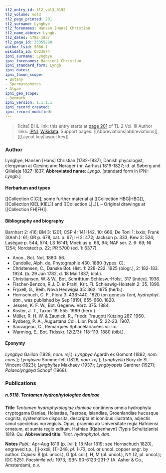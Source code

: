 ```yaml
---
tl2_entry_id: tl2_vol3_0192
tl2_volume: vol3
tl2_page_printed: 201
tl2_surname: Lyngbye
tl2_forenames: Hansen [Hans] Christian
tl2_name_abbrev: Lyngb.
tl2_dates: 1782-1837
tl2_page_id: 33355288
author_lsid: 5866-1
wikidata_id: Q323574
ipni_surname: Lyngbye
ipni_forenames: Hans(en) Christian
ipni_standard_form: Lyngb.
ipni_dates: 
ipni_taxon_scope: 
- Botany
- Spermatophytes
- Algae
ipni_geo_scope: 
- Denmark
ipni_version: 1.1.1.1
ipni_record_created: 
ipni_record_modified:
---
```


> [!cite] BHL link: this entry starts at [page 201](https://www.biodiversitylibrary.org/page/33355288) of TL-2 Vol. III
> Author links: [IPNI](https://www.ipni.org/a/5866-1), [Wikidata](https://www.wikidata.org/wiki/Q323574). Support pages: [[Abbreviations|abbreviations]], [[Layout key|layout key]]

### Author

Lyngbye, Hansen \[Hans\] Christian (1782-1837), Danish phycologist, clergyman at Gjesing and Nørager (nr. Aarhus) 1819-1827; id. at Søberg and Gilleleje 1827-1837. 
**Abbreviated name**: *Lyngb.* \[standard form in IPNI: *Lyngb.*\]

#### Herbarium and types

[[Collection C|C]]; some further material at [[Collection HBG|HBG]], [[Collection KIEL|KIEL]] and [[Collection L|L]]. – Original drawings at [[Collection FH|FH]].

#### Bibliography and biography

Barnhart 2: 416; BM 3: 1201; CSP 4: 141-142, 10: 666; De Toni 1: lxxix; Frank 3(Anh.): 61; GR p. 678, cat. p. 67; IH 2: 472; Jackson p. 333; Kew 3: 524; Lasègue p. 544, 574; LS 16141; Moebius p. 66, 94; NAF ser. 2. 6: 69; NI 1254; Nordstedt p. 22; PR 5700 (ed. 1: 6377).
- Anon., Bot. Not. 1880: 56.
- Candolle, Alph. de, Phytographie 430. 1880 (types: C).
- Christensen, C., Danske Bot. Hist. 1: 228-232. 1925 (biogr.), 2: 182-183. 1924. (b. 29 Jun 1782, d. 18 Mai 1837; bibl.).
- Christiansen, W. & W., Bot. Schrifttum Schlesw.-Holst. 317 \[index\]. 1936.
- Fischer-Benzon, R.J. D. *in* Prahl, Krit. Fl. Schleswig-Holstein 2: 35. 1890.
- Fryxell, G., Beih. Nova Hedwigia 35: 362. 1975 (herb.).
- Hornschuch, C. F., Flora 3: 438-440. 1820 (on genesis *Tent, hydrophyt. dan*., was published by Sep 1819), 655-660. 1820.
- Jessen, K. F. W., Bot. Gegenw. Vorz. 375. 1884.
- Koster, J. T., Taxon 18: 555. 1969 (herb.).
- Müller, R. H. W. & Zaunick, R., Friedr. Traugott Kützing 287. 1960.
- Rydberg, P. A., Augustana Coll. Libr. Publ. 5: 22-23. 1907.
- Sauvageau, C., Remarques Sphacélariacées viii-ix.
- Warming, E., Bot. Tidsskr. 12(2/3): 118-119. 1880 (bibl.).

#### Eponymy

*Lyngbya* Gaillon (1828, *nom. rej.*); *Lyngbya* Agardh ex Gomont (1892, *nom. cons.*); *Lyngbyea* Sommerfelt (1826, *nom. rej.*); *Lyngbyella* Bory de St.-Vincent (1823); *Lyngbyites* Makhaev (1937); *Lyngbyopsis* Gardner (1927); *Palaeolyngbya* Schopf (1968).

### Publications

##### n.5118. Tentamen hydrophytologiae danicae

**Title**
*Tentamen hydrophytologiae danicae* continens omnia hydrophyta cryptogama Daniae, Holsatiae, Faeroae, Islandiae, Groenlandiae hucusque cognita, systematice disposita, descripta et iconibus illustrata, adjectis simul speciebus norvegicis. Opus, praemio ab Universitate regia Hafniensi ornatum, et sumta regio editum. Hafniae \[Kjøbenhavn\] (Typis Schultzianis) 1819. Qu.
**Abbreviated title**: *Tent. hydrophytol. dan.*

**Notes**
*Publ*.: Apr-Aug 1819 (p. \[viii\]: 18 Mar 1819; see Hornschuch 1820), engraved t.p., \[i\]-xxxii, \[1\]-248, *pl. 1-70*, col. or uncol. copper engr. by author. *Copies*: B (pl. uncol.), G (pl. col.), H, M (pl. uncol.), NY (2, pl. uncol.); IDC 5251.
*Facsimile ed*.: 1973, ISBN 90-6123-231-7 (A. Asher & Co., Amsterdam), n.v.

